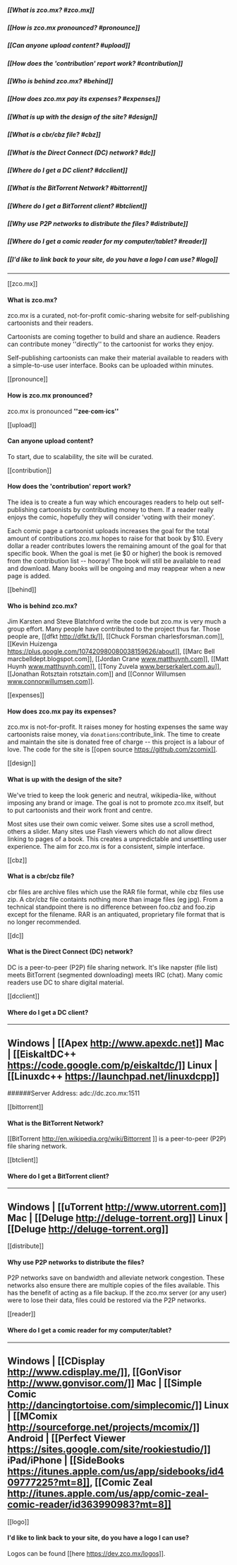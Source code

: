 ##### [[What is zco.mx? #zco.mx]]
##### [[How is zco.mx pronounced? #pronounce]]
##### [[Can anyone upload content? #upload]]
##### [[How does the 'contribution' report work? #contribution]]
##### [[Who is behind zco.mx? #behind]]
##### [[How does zco.mx pay its expenses? #expenses]]
##### [[What is up with the design of the site? #design]]
##### [[What is a cbr/cbz file? #cbz]]
##### [[What is the Direct Connect (DC) network? #dc]]
##### [[Where do I get a DC client? #dcclient]]
##### [[What is the BitTorrent Network? #bittorrent]]
##### [[Where do I get a BitTorrent client? #btclient]]
##### [[Why use P2P networks to distribute the files? #distribute]]
##### [[Where do I get a comic reader for my computer/tablet? #reader]]
##### [[I'd like to link back to your site, do you have a logo I can use? #logo]]

-----

[[zco.mx]]
#### What is zco.mx?
zco.mx is a curated, not-for-profit comic-sharing website for
self-publishing cartoonists and their readers.

Cartoonists are coming together to build and share an audience. Readers
can contribute money ''directly'' to the cartoonist for works they
enjoy.

Self-publishing cartoonists can make their material available to readers
with a simple-to-use user interface. Books can be uploaded within
minutes.


[[pronounce]]
#### How is zco.mx pronounced?
zco.mx is pronounced **''zee·com·ics''**


[[upload]]
#### Can anyone upload content?
To start, due to scalability, the site will be curated.


[[contribution]]
#### How does the 'contribution' report work?
The idea is to create a fun way which encourages readers to help out
self-publishing cartoonists by contributing money to them. If a reader
really enjoys the comic, hopefully they will consider 'voting with their
money'.

Each comic page a cartoonist uploads increases the goal for the total
amount of contributions zco.mx hopes to raise for that book by $10.
Every dollar a reader contributes lowers the remaining amount of the
goal for that specific book. When the goal is met (ie $0 or higher) the
book is removed from the contribution list -- hooray! The book will
still be available to read and download.  Many books will be ongoing and
may reappear when a new page is added.


[[behind]]
#### Who is behind zco.mx?
Jim Karsten and Steve Blatchford write the code but zco.mx is very much
a group effort.  Many people have contributed to the project thus far.
Those people are,
[[dfkt http://dfkt.tk/]],
[[Chuck Forsman charlesforsman.com]],
[[Kevin Huizenga https://plus.google.com/107420980080038159626/about]],
[[Marc Bell marcbelldept.blogspot.com]],
[[Jordan Crane www.matthuynh.com]],
[[Matt Huynh www.matthuynh.com]],
[[Tony Zuvela www.berserkalert.com.au]],
[[Jonathan Rotsztain rotsztain.com]]
and [[Connor Willumsen www.connorwillumsen.com]].

[[expenses]]
#### How does zco.mx pay its expenses?
zco.mx is not-for-profit.  It raises money for hosting expenses the
same way cartoonists raise money, via
``donations``:contribute_link.
The time to create and maintain the site is donated free of charge --
this project is a labour of love.  The code for the site is [[open
source https://github.com/zcomix]].


[[design]]
#### What is up with the design of the site?
We've tried to keep the look generic and neutral, wikipedia-like,
without imposing any brand or image. The goal is not to promote zco.mx
itself, but to put cartoonists and their work front and centre.

Most sites use their own comic veiwer.  Some sites use a scroll method,
others a slider. Many sites use Flash viewers which do not allow direct
linking to pages of a book.  This creates a unpredictable and unsettling
user experience. The aim for zco.mx is for a consistent, simple
interface.


[[cbz]]
#### What is a cbr/cbz file?
cbr files are archive files which use the RAR file format, while cbz
files use zip. A cbr/cbz file containts nothing more than image files
(eg jpg).  From a technical standpoint there is no difference between
foo.cbz and foo.zip except for the filename. RAR is an antiquated,
proprietary file format that is no longer recommended.


[[dc]]
#### What is the Direct Connect (DC) network?
DC is a peer-to-peer (P2P) file sharing network.  It's like napster
(file list) meets BitTorrent (segmented downloading) meets IRC (chat).
Many comic readers use DC to share digital material.


[[dcclient]]
#### Where do I get a DC client?
---------
Windows | [[Apex http://www.apexdc.net]]
Mac     | [[EiskaltDC++ https://code.google.com/p/eiskaltdc/]]
Linux   | [[Linuxdc++ https://launchpad.net/linuxdcpp]]
---------
######Server Address: adc://dc.zco.mx:1511


[[bittorrent]]
#### What is the BitTorrent Network?
[[BitTorrent http://en.wikipedia.org/wiki/Bittorrent ]] is a
peer-to-peer (P2P) file sharing network.


[[btclient]]
#### Where do I get a BitTorrent client?
---------
Windows | [[uTorrent http://www.utorrent.com]]
Mac     | [[Deluge http://deluge-torrent.org]]
Linux   | [[Deluge http://deluge-torrent.org]]
---------


[[distribute]]
#### Why use P2P networks to distribute the files?
P2P networks save on bandwidth and alleviate network congestion. These
networks also ensure there are multiple copies of the files available.
This has the benefit of acting as a file backup.  If the zco.mx server
(or any user) were to lose their data, files could be restored via the
P2P networks.


[[reader]]
#### Where do I get a comic reader for my computer/tablet?
---------
Windows     | [[CDisplay http://www.cdisplay.me/]], [[GonVisor http://www.gonvisor.com/]]
Mac         | [[Simple Comic http://dancingtortoise.com/simplecomic/]]
Linux       | [[MComix http://sourceforge.net/projects/mcomix/]]
Android     | [[Perfect Viewer https://sites.google.com/site/rookiestudio/]]
iPad/iPhone | [[SideBooks https://itunes.apple.com/us/app/sidebooks/id409777225?mt=8]], [[Comic Zeal http://itunes.apple.com/us/app/comic-zeal-comic-reader/id363990983?mt=8]]
---------

[[logo]]
#### I'd like to link back to your site, do you have a logo I can use?
Logos can be found [[here https://dev.zco.mx/logos]].
